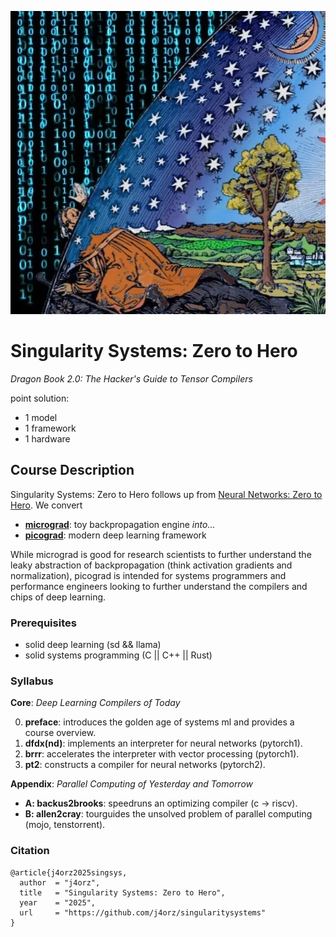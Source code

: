 ![](./flammarion.webp)
# Singularity Systems: Zero to Hero
*Dragon Book 2.0: The Hacker's Guide to Tensor Compilers*


point solution:
- 1 model
- 1 framework
- 1 hardware

## Course Description
Singularity Systems: Zero to Hero follows up from
[Neural Networks: Zero to Hero](https://karpathy.ai/zero-to-hero.html). We convert
- [**micrograd**](https://github.com/karpathy/micrograd): toy backpropagation engine *into...*
- [**picograd**](https://github.com/j4orz/picograd): modern deep learning framework

While micrograd is good for research scientists to further understand the leaky
abstraction of backpropagation (think activation gradients and normalization),
picograd is intended for systems programmers and performance engineers looking
to further understand the compilers and chips of deep learning.

### Prerequisites
- solid deep learning (sd && llama)
- solid systems programming (C || C++ || Rust)

### Syllabus
**Core**: *Deep Learning Compilers of Today*

0. **preface**: introduces the golden age of systems ml and provides a course overview.
1. **dfdx(nd)**: implements an interpreter for neural networks (pytorch1).
2. **brrr**: accelerates the interpreter with vector processing (pytorch1).
3. **pt2**: constructs a compiler for neural networks (pytorch2).

**Appendix**: *Parallel Computing of Yesterday and Tomorrow*
-  **A: backus2brooks**: speedruns an optimizing compiler (c -> riscv).
-  **B: allen2cray**: tourguides the unsolved problem of parallel computing (mojo, tenstorrent).

### Citation
```
@article{j4orz2025singsys,
  author  = "j4orz",
  title   = "Singularity Systems: Zero to Hero",
  year    = "2025",
  url     = "https://github.com/j4orz/singularitysystems"
}
```